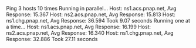 Ping 3 hosts 10 times
Running in parallel...
Host: ns1.acs.pnap.net, Avg Response: 15.367
Host: ns2.acs.pnap.net, Avg Response: 15.813
Host: ns1.chg.pnap.net, Avg Response: 36.594
Took 9.07 seconds
Running one at a time...
Host: ns1.acs.pnap.net, Avg Response: 16.199
Host: ns2.acs.pnap.net, Avg Response: 16.340
Host: ns1.chg.pnap.net, Avg Response: 32.886
Took 27.11 seconds

